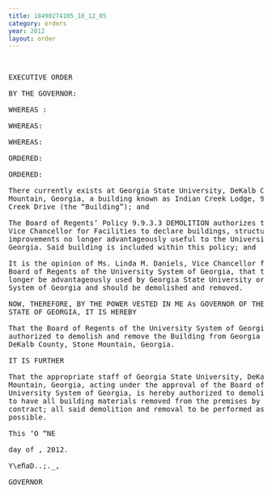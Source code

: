 ```yaml
---
title: 18490274105_10_12_05
category: orders
year: 2012
layout: order
---
```


<pre> 

EXECUTIVE ORDER

BY THE GOVERNOR:

WHEREAS :

WHEREAS:

WHEREAS:

ORDERED:

ORDERED:

There currently exists at Georgia State University, DeKalb County, Stone
Mountain, Georgia, a building known as Indian Creek Lodge, 900 South Indian
Creek Drive (the “Building”); and

The Board of Regents’ Policy 9.9.3.3 DEMOLITION authorizes the Chancellor or
Vice Chancellor for Facilities to declare buildings, structures and other
improvements no longer advantageously useful to the University System of
Georgia. Said building is included within this policy; and

It is the opinion of Ms. Linda M. Daniels, Vice Chancellor for Facilities of the
Board of Regents of the University System of Georgia, that the Building can no
longer be advantageously used by Georgia State University or the University
System of Georgia and should be demolished and removed.

NOW, THEREFORE, BY THE POWER VESTED IN ME As GOVERNOR OF THE
STATE OF GEORGIA, IT IS HEREBY

That the Board of Regents of the University System of Georgia is hereby
authorized to demolish and remove the Building from Georgia State University,
DeKalb County, Stone Mountain, Georgia.

IT IS FURTHER

That the appropriate staff of Georgia State University, DeKalb County, Stone
Mountain, Georgia, acting under the approval of the Board of Regents of the
University System of Georgia, is hereby authorized to demolish the Building and
to have all building materials removed from the premises by public works
contract; all said demolition and removal to be performed as expeditiously as
possible.

This ‘O “NE

day of , 2012.

Y\eﬁaD..;._,

GOVERNOR

</pre>
